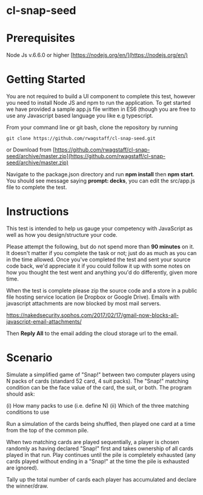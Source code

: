 # cl-snap-seed

# Prerequisites 

Node Js v.6.6.0 or higher [https://nodejs.org/en/](https://nodejs.org/en/)


# Getting Started

You are not required to build a UI component to complete this test, however you need to install Node JS and npm to run the application. To get started we have provided a sample app.js file written in ES6 (though you are free to use any Javascript based language you like e.g typescript.

From your command line or git bash, clone the repository by running 

```git clone https://github.com/rwagstaff/cl-snap-seed.git```

or Download from [https://github.com/rwagstaff/cl-snap-seed/archive/master.zip](https://github.com/rwagstaff/cl-snap-seed/archive/master.zip)

Navigate to the package.json directory and run **npm install** then **npm start**. You should see message saying **prompt: decks**, you can edit the src/app.js file to complete the test.

# Instructions

This test is intended to help us gauge your competency with JavaScript as well as how you design/structure your code.
 
Please attempt the following, but do not spend more than **90 minutes** on it. It doesn't matter if you complete the task or not; just do as much as you can in the time allowed. Once you've completed the test and sent your source code back, we'd appreciate it if you could follow it up with some notes on how you thought the test went and anything you'd do differently, given more time.
 

When the test is complete please zip the source code and a store in a public file hosting service location (ie Dropbox or Google Drive). Emails with javascript attachments are now blocked by most mail servers. 

https://nakedsecurity.sophos.com/2017/02/17/gmail-now-blocks-all-javascript-email-attachments/
 
Then **Reply All** to the email adding the cloud storage url to the email.

# Scenario

Simulate a simplified game of "Snap!" between two computer players using N packs of cards (standard 52 card, 4 suit packs). The "Snap!" matching condition can be the face value of the card, the suit, or both. The program should ask:
 
(i)                  How many packs to use (i.e. define N)
(ii)                Which of the three matching conditions to use
 
Run a simulation of the cards being shuffled, then played one card at a time from the top of the common pile.
 
When two matching cards are played sequentially, a player is chosen randomly as having declared "Snap!" first and takes ownership of all cards played in that run. Play continues until the pile is completely exhausted (any cards played without ending in a "Snap!" at the time the pile is exhausted are ignored).
 
Tally up the total number of cards each player has accumulated and declare the winner/draw.
